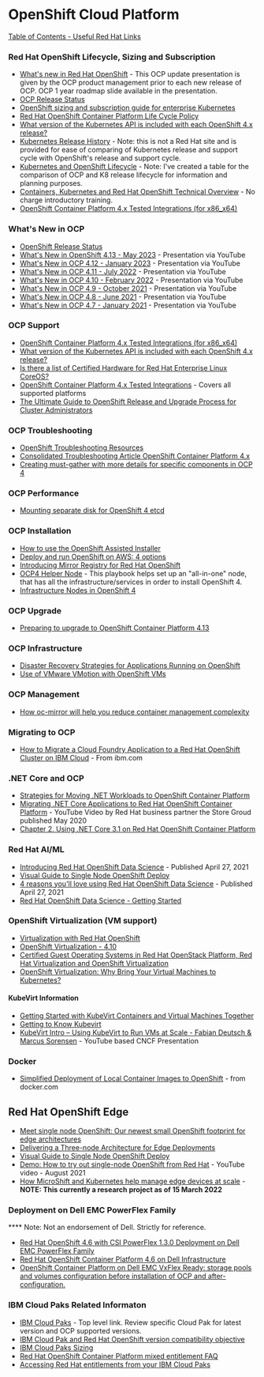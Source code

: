 # OpenShift Cloud Platform

[Table of Contents - Useful Red Hat Links](https://github.com/pslucas0212/UsefulRedHatLinks)

### Red Hat OpenShift Lifecycle, Sizing and Subscription
- [What's new in Red Hat OpenShift](https://www.redhat.com/en/whats-new-red-hat-openshift) - This OCP update presentation is given by the OCP product management prior to each new release of OCP.  OCP 1 year roadmap slide available in the presentation.
- [OCP Release Status](https://openshift-release.apps.ci.l2s4.p1.openshiftapps.com)
- [OpenShift sizing and subscription guide for enterprise Kubernetes](https://www.redhat.com/en/resources/openshift-subscription-sizing-guide)
- [Red Hat OpenShift Container Platform Life Cycle Policy](https://access.redhat.com/support/policy/updates/openshift)
- [What version of the Kubernetes API is included with each OpenShift 4.x release?](https://access.redhat.com/solutions/4870701)
- [Kubernetes Release History](https://kubernetes.io/releases/#release-history) - Note: this is not a Red Hat site and is provided for ease of comparing of Kubernetes release and support cycle with OpenShift's release and support cycle.
- [Kubernetes and OpenShift Lifecycle](https://github.com/pslucas0212/K8-and-OpenShift-Lifecycle/) - Note: I've created a table for the comparison of OCP and K8 release lifecycle for information and planning purposes.
- [Containers, Kubernetes and Red Hat OpenShift Technical Overview](https://www.redhat.com/en/services/training/do080-deploying-containerized-applications-technical-overview) - No charge introductory training.
- [OpenShift Container Platform 4.x Tested Integrations (for x86_x64)](https://access.redhat.com/articles/4763741)

### What's New in OCP
- [OpenShift Release Status](https://openshift-release.apps.ci.l2s4.p1.openshiftapps.com/)
- [What's New in OpenShift 4.13 - May 2023](https://www.youtube.com/watch?v=KxvW_lVhsNo)  - Presentation via YouTube
- [What's New in OCP 4.12 - January 2023](https://www.youtube.com/watch?v=IUpjgasPW5Y) - Presentation via YouTube
- [What's New in OCP 4.11 - July 2022](https://www.youtube.com/watch?v=6QJhJTPY2mI) - Presentation via YouTube
- [What's New in OCP 4.10 - February 2022](https://www.youtube.com/watch?v=1lhARQKdmNw) - Presentation via YouTube
- [What's New in OCP 4.9 - October 2021](https://www.youtube.com/watch?v=Q1j_mt_XLqE) - Presentation via YouTube
- [What's New in OCP 4.8 - June 2021](https://www.youtube.com/watch?v=fhL36ql_sqQ) - Presentation via YouTube
- [What's New in OCP 4.7 - January 2021](https://www.youtube.com/watch?v=74q5nO-VCRc) - Presentation via YouTube


### OCP Support
- [OpenShift Container Platform 4.x Tested Integrations (for x86_x64)](https://access.redhat.com/articles/4763741)
- [What version of the Kubernetes API is included with each OpenShift 4.x release?](https://access.redhat.com/solutions/4870701)
- [Is there a list of Certified Hardware for Red Hat Enterprise Linux CoreOS?](https://access.redhat.com/solutions/4499911)
- [OpenShift Container Platform 4.x Tested Integrations](https://access.redhat.com/articles/4128421) - Covers all supported platforms
- [The Ultimate Guide to OpenShift Release and Upgrade Process for Cluster Administrators](https://cloud.redhat.com/blog/the-ultimate-guide-to-openshift-release-and-upgrade-process-for-cluster-administrators)

### OCP Troubleshooting 
- [OpenShift Troubleshooting Resources](https://connect.redhat.com/en/blog/openshift-troubleshooting-resources)
- [Consolidated Troubleshooting Article OpenShift Container Platform 4.x](https://access.redhat.com/articles/4217411)
- [Creating must-gather with more details for specific components in OCP 4](https://access.redhat.com/solutions/5459251)

### OCP Performance
- [Mounting separate disk for OpenShift 4 etcd](https://access.redhat.com/solutions/5840061)


### OCP Installation 
- [How to use the OpenShift Assisted Installer](https://cloud.redhat.com/blog/how-to-use-the-openshift-assisted-installer)
- [Deploy and run OpenShift on AWS: 4 options](https://www.redhat.com/sysadmin/run-openshift-aws)
- [Introducing Mirror Registry for Red Hat OpenShift](https://cloud.redhat.com/blog/introducing-mirror-registry-for-red-hat-openshift)
- [OCP4 Helper Node](https://github.com/redhat-cop/ocp4-helpernode) - This playbook helps set up an "all-in-one" node, that has all the infrastructure/services in order to install OpenShift 4. 
- [Infrastructure Nodes in OpenShift 4](https://access.redhat.com/solutions/5034771)

### OCP Upgrade
- [Preparing to upgrade to OpenShift Container Platform 4.13](https://access.redhat.com/articles/6958394)

### OCP Infrastructure
- [Disaster Recovery Strategies for Applications Running on OpenShift](https://cloud.redhat.com/blog/disaster-recovery-strategies-for-applications-running-on-openshift)
- [Use of VMware VMotion with OpenShift VMs](https://access.redhat.com/solutions/4975241)

### OCP Management
- [How oc-mirror will help you reduce container management complexity](https://cloud.redhat.com/blog/how-oc-mirror-will-help-you-reduce-container-management-complexity)

### Migrating to OCP
- [How to Migrate a Cloud Foundry Application to a Red Hat OpenShift Cluster on IBM Cloud](https://www.ibm.com/cloud/blog/migrate-a-cloud-foundry-application-to-a-red-hat-openshift-cluster-on-ibm-cloud) - From ibm.com

### .NET Core and OCP
- [Strategies for Moving .NET Workloads to OpenShift Container Platform](https://cloud.redhat.com/blog/strategies-for-moving-.net-workloads-to-openshift-container-platform)
- [Migrating .NET Core Applications to Red Hat OpenShift Container Platform](https://www.youtube.com/watch?v=al70A8hqtWc) - YouTube Video by Red Hat business partner the Store Groud published May 2020
- [Chapter 2. Using .NET Core 3.1 on Red Hat OpenShift Container Platform](https://access.redhat.com/documentation/en-us/red_hat_enterprise_linux/8/html/developing_.net_applications_in_rhel_8/using-net-core-on-ocp_gsg)


### Red Hat AI/ML
- [Introducing Red Hat OpenShift Data Science](https://www.redhat.com/en/blog/introducing-red-hat-openshift-data-science) - Published April 27, 2021
- [Visual Guide to Single Node OpenShift Deploy](https://cloud.redhat.com/blog/visual-guide-to-single-node-openshift-deploy)
- [4 reasons you'll love using Red Hat OpenShift Data Science](https://developers.redhat.com/blog/2021/04/27/4-reasons-youll-love-using-red-hat-openshift-data-science) - Published April 27, 2021
- [Red Hat OpenShift Data Science - Getting Started](https://developers.redhat.com/products/red-hat-openshift-data-science/getting-started)

### OpenShift Virtualization (VM support)
- [Virtualization with Red Hat OpenShift](https://www.redhat.com/en/technologies/cloud-computing/openshift/virtualization)
- [OpenShift Virtualization - 4.10](https://docs.openshift.com/container-platform/4.10/virt/about-virt.html)
- [Certified Guest Operating Systems in Red Hat OpenStack Platform, Red Hat Virtualization and OpenShift Virtualization](https://access.redhat.com/articles/973163)
- [OpenShift Virtualization: Why Bring Your Virtual Machines to Kubernetes?](https://cloud.redhat.com/blog/openshift-virtualization-why-bring-your-virtual-machines-to-kubernetes)
#### KubeVirt Information
- [Getting Started with KubeVirt Containers and Virtual Machines Together](https://cloud.redhat.com/blog/getting-started-with-kubevirt)
- [Getting to Know Kubevirt](https://kubernetes.io/blog/2018/05/22/getting-to-know-kubevirt/)
- [KubeVirt Intro – Using KubeVirt to Run VMs at Scale - Fabian Deutsch & Marcus Sorensen]() - YouTube based CNCF Presentation

### Docker
- [Simplified Deployment of Local Container Images to OpenShift](https://www.docker.com/blog/deployment-of-local-container-images-to-openshift/) - from docker.com

## Red Hat OpenShift Edge
- [Meet single node OpenShift: Our newest small OpenShift footprint for edge architectures](https://www.redhat.com/en/blog/meet-single-node-openshift-our-smallest-openshift-footprint-edge-architectures)
- [Delivering a Three-node Architecture for Edge Deployments](https://cloud.redhat.com/blog/delivering-a-three-node-architecture-for-edge-deployments)
- [Visual Guide to Single Node OpenShift Deploy](https://cloud.redhat.com/blog/visual-guide-to-single-node-openshift-deploy)
- [Demo: How to try out single-node OpenShift from Red Hat](https://www.youtube.com/watch?v=QFf0yVAHQKc) - YouTube video - August 2021
- [How MicroShift and Kubernetes help manage edge devices at scale](https://www.redhat.com/architect/ai-edge-microshift) - **NOTE: This currently a research project as of 15 March 2022**

### Deployment on Dell EMC PowerFlex Family
**** Note: Not an endorsement of Dell.  Strictly for reference. 
- [Red Hat OpenShift 4.6 with CSI PowerFlex 1.3.0 Deployment on Dell EMC PowerFlex Family](https://infohub.delltechnologies.com/section-assets/redhatopenshift4-6-000076)
- [Red Hat OpenShift Container Platform 4.6 on Dell Infrastructure](https://www.redhat.com/cms/managed-files/Dell%20RH%20OpenShift%204.6_Design%20Guide.pdf)
- [OpenShift Container Platform on Dell EMC VxFlex Ready: storage pools and volumes configuration before installation of OCP and after-configuration.](https://access.redhat.com/solutions/5897021)


### IBM Cloud Paks Related Informaton
- [IBM Cloud Paks](https://www.ibm.com/docs/en/cloud-paks) - Top level link.  Review specific Cloud Pak for latest version and OCP supported versions.  
- [IBM Cloud Pak and Red Hat OpenShift version compatibility objective](https://www.ibm.com/support/pages/node/6457303)
- [IBM Cloud Paks Sizing](https://www.ibm.com/docs/en/cloud-paks/1.0?topic=planning-sizing)
- [Red Hat OpenShift Container Platform mixed entitlement FAQ](https://www.ibm.com/docs/en/cloud-paks/1.0?topic=clusters-red-hat-mixed-entitlement-faq)
- [Accessing Red Hat entitlements from your IBM Cloud Paks](https://www.ibm.com/docs/en/cloud-paks/1.0?topic=iocpc-accessing-red-hat-entitlements-from-your-cloud-paks)
